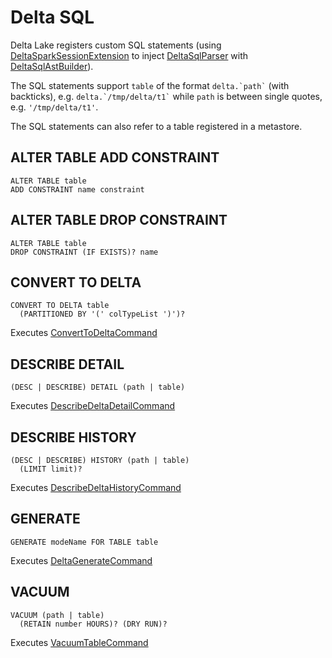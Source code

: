 # Delta SQL

Delta Lake registers custom SQL statements (using [DeltaSparkSessionExtension](../DeltaSparkSessionExtension.md) to inject [DeltaSqlParser](DeltaSqlParser.md) with [DeltaSqlAstBuilder](DeltaSqlAstBuilder.md)).

The SQL statements support `table` of the format `` delta.`path` `` (with backticks), e.g. `` delta.`/tmp/delta/t1` `` while `path` is between single quotes, e.g. `'/tmp/delta/t1'`.

The SQL statements can also refer to a table registered in a metastore.

## <span id="ALTER-TABLE-ADD-CONSTRAINT"> ALTER TABLE ADD CONSTRAINT

```text
ALTER TABLE table
ADD CONSTRAINT name constraint
```

## <span id="ALTER-TABLE-DROP-CONSTRAINT"> ALTER TABLE DROP CONSTRAINT

```text
ALTER TABLE table
DROP CONSTRAINT (IF EXISTS)? name
```

## <span id="CONVERT-TO-DELTA"> CONVERT TO DELTA

```text
CONVERT TO DELTA table
  (PARTITIONED BY '(' colTypeList ')')?
```

Executes [ConvertToDeltaCommand](../commands/convert/ConvertToDeltaCommand.md)

## <span id="DESCRIBE-DETAIL"> DESCRIBE DETAIL

```text
(DESC | DESCRIBE) DETAIL (path | table)
```

Executes [DescribeDeltaDetailCommand](../commands/describe-detail/DescribeDeltaDetailCommand.md)

## <span id="DESCRIBE-HISTORY"> DESCRIBE HISTORY

```text
(DESC | DESCRIBE) HISTORY (path | table)
  (LIMIT limit)?
```

Executes [DescribeDeltaHistoryCommand](../commands/describe-history/DescribeDeltaHistoryCommand.md)

## <span id="GENERATE"> GENERATE

```text
GENERATE modeName FOR TABLE table
```

Executes [DeltaGenerateCommand](../commands/generate/DeltaGenerateCommand.md)

## <span id="VACUUM"> VACUUM

```text
VACUUM (path | table)
  (RETAIN number HOURS)? (DRY RUN)?
```

Executes [VacuumTableCommand](../commands/vacuum/VacuumTableCommand.md)
